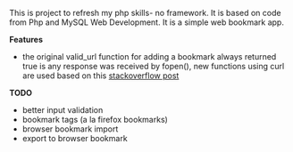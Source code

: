 This is project to  refresh my php skills- no framework. It is based on code from Php and MySQL Web Development. 
It is a simple web bookmark app.

**Features**
- the original valid_url function for adding a bookmark always returned true is any response was received by fopen(),  new functions using curl
are used based on this [stackoverflow post](https://stackoverflow.com/questions/2280394/how-can-i-check-if-a-url-exists-via-php)

**TODO**
- better input validation
- bookmark tags (a la firefox bookmarks)
- browser bookmark import
- export to browser bookmark